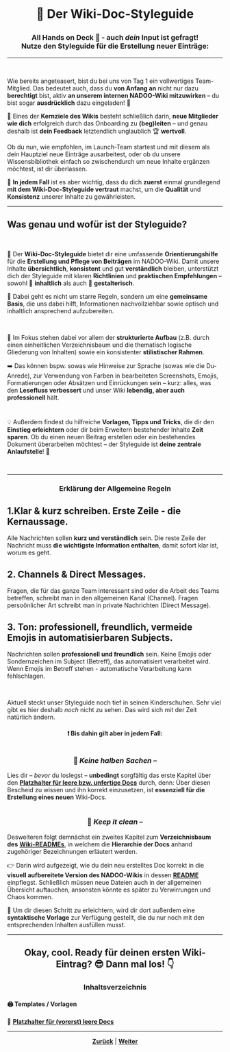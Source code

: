 # <p align="center">🎨 Der Wiki-Doc-Styleguide</p>

### <p align="center">All Hands on Deck 🙌 - auch _dein_ Input ist gefragt! <br> Nutze den Styleguide für die Erstellung neuer Einträge:</p>

---
<br>

Wie bereits angeteasert, bist du bei uns von Tag 1 ein vollwertiges Team-Mitglied. Das bedeutet auch, dass du **von Anfang an** nicht nur dazu **berechtigt** bist, aktiv **an unserem internen NADOO-Wiki mitzuwirken** – du bist sogar **ausdrücklich** dazu eingeladen! 💌

🎯 Eines der **Kernziele des Wikis** besteht schließlich darin, **neue Mitglieder wie dich** erfolgreich durch das Onboarding zu **(beg)leiten** – und genau deshalb ist **dein Feedback** letztendlich unglaublich 🏆 **wertvoll**.

Ob du nun, wie empfohlen, im Launch-Team startest und mit diesem als dein Hauptziel neue Einträge ausarbeitest, oder ob du unsere Wissensbibliothek einfach so zwischendurch um neue Inhalte ergänzen möchtest, ist dir überlassen.

📣 **In jedem Fall** ist es aber wichtig, dass du dich **zuerst** einmal grundlegend **mit dem Wiki-Doc-Styleguide vertraut** machst, um die **Qualität** und **Konsistenz** unserer Inhalte zu gewährleisten.

---

## Was genau und wofür ist der Styleguide?
<br>

📌 Der **Wiki-Doc-Styleguide** bietet dir eine umfassende **Orientierungshilfe** für die **Erstellung und Pflege von Beiträgen** im NADOO-Wiki.
Damit unsere Inhalte **übersichtlich**, **konsistent** und gut **verständlich** bleiben, unterstützt dich der Styleguide mit klaren **Richtlinien** und **praktischen Empfehlungen** – sowohl 📑 **inhaltlich** als auch 🎨 **gestalterisch**.

🤝 Dabei geht es nicht um starre Regeln, sondern um eine **gemeinsame Basis**, die uns dabei hilft, Informationen nachvollziehbar sowie optisch und inhaltlich ansprechend aufzubereiten.

<br>

🧐 Im Fokus stehen dabei vor allem der **strukturierte Aufbau** (z.B. durch einen einheitlichen Verzeichnisbaum und die thematisch logische Gliederung von Inhalten) sowie ein konsistenter **stilistischer Rahmen**.

➡️ Das können bspw. sowas wie Hinweise zur Sprache (sowas wie die Du-Anrede), zur Verwendung von Farben in bearbeiteten Screenshots, Emojis, Formatierungen oder Absätzen und Einrückungen sein – kurz: alles, was den **Lesefluss verbessert** und unser Wiki **lebendig, aber auch professionell** hält.

#

💡 Außerdem findest du hilfreiche **Vorlagen, Tipps und Tricks**, die dir den **Einstieg erleichtern** oder dir beim Erweitern bestehender Inhalte **Zeit sparen**. Ob du einen neuen Beitrag erstellen oder ein bestehendes Dokument überarbeiten möchtest – der Styleguide ist **deine zentrale Anlaufstelle**! 🙌

<br>

---

### <p align="center"> Erklärung der Allgemeine Regeln

## 1.Klar & kurz schreiben. Erste Zeile - die Kernaussage.
Alle Nachrichten sollen **kurz und verständlich** sein.
Die reste Zeile der Nachricht muss **die wichtigste Information enthalten**, damit sofort klar ist, worum es geht.
## 2. Channels & Direct Messages.
Fragen, die für das ganze Team interessant sind oder die Arbeit des Teams betreffen, schreibt man in den allgemeinen Kanal (Channel).
Fragen persoönlicher Art schreibt man in private Nachrichten (Direct Message).
## 3. Ton: professionell, freundlich, vermeide Emojis in automatisierbaren Subjects.
Nachrichten sollen **professionell und freundlich** sein.
Keine Emojis oder Sondernzeichen im Subject (Betreff), das automatisiert verarbeitet wird. Wenn Emojis im Betreff stehen - automatische Verarbeitung kann fehlschlagen.

<br>

Aktuell steckt unser Styleguide noch tief in seinen Kinderschuhen. Sehr viel gibt es hier deshalb _noch_ nicht zu sehen. Das wird sich mit der Zeit natürlich ändern.

#### <p align="center">❗ Bis dahin gilt aber **in jedem Fall**:</p>

#

<h3 align="center">💪 <em>Keine halben Sachen –</em></h3>

Lies dir – _bevor_ du loslegst – **unbedingt** sorgfältig das erste Kapitel über den [**Platzhalter für leere bzw. unfertige Docs**](/docs/00-willkommen/03-styleguide/00-platzhalter/README.md) durch, denn: Über diesen Bescheid zu wissen und ihn korrekt einzusetzen, ist **essenziell für die Erstellung eines neuen** Wiki-Docs.

#

<h3 align="center">🧼 <em>Keep it clean –</em></h3>

Desweiteren folgt demnächst ein zweites Kapitel zum **Verzeichnisbaum des** [**Wiki-READMEs**](/README.md), in welchem die **Hierarchie der Docs** anhand zugehöriger Bezeichnungen erläutert werden.

👉 Darin wird aufgezeigt, wie du dein neu erstelltes Doc korrekt in die **visuell aufbereitete Version des NADOO-Wikis** in dessen [**README**](/README.md) einpflegst. Schließlich müssen neue Dateien auch in der allgemeinen Übersicht auftauchen, ansonsten könnte es später zu Verwirrungen und Chaos kommen.

🚀 Um dir diesen Schritt zu erleichtern, wird dir dort außerdem eine **syntaktische Vorlage** zur Verfügung gestellt, die du nur noch mit den entsprechenden Inhalten ausfüllen musst.

---

## <p align="center">Okay, cool. Ready für deinen ersten Wiki-Eintrag? 😎 Dann mal los! 👇</p>

### <p align="center">Inhaltsverzeichnis</p>

#### 🖨️ Templates / Vorlagen

<!-- noch unsicher, ob Aufteilung in Oberthemen oder lieber chronologisch -->

🔹 [**Platzhalter für (vorerst) leere Docs**](/docs/00-willkommen/03-styleguide/00-platzhalter/README.md) <br>

<!-- 🔹 [**Verzeichnisbaum des Wiki-READMEs – Hierarchie, Bezeichnungen und Syntax**](tbd) -->

---

<p align="center">
<a href="/docs/00-willkommen/02-starterpack/README.md"><strong>Zurück</strong></a> | <a href="/docs/00-willkommen/03-styleguide/00-platzhalter/README.md"><strong>Weiter</strong></a>
</p>
